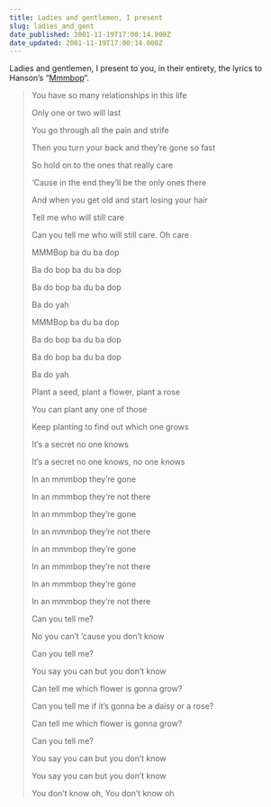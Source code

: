 ```yaml
---
title: Ladies and gentlemen, I present
slug: ladies_and_gent
date_published: 2001-11-19T17:00:14.000Z
date_updated: 2001-11-19T17:00:14.000Z
---
```


Ladies and gentlemen, I present to you, in their entirety, the lyrics to Hanson’s “[Mmmbop](http://www.dashes.com/anil/stuff/Hanson%20-%20Mmmbop.mp3)“.

> You have so many relationships in this life
> 
> Only one or two will last
> 
> You go through all the pain and strife
> 
> Then you turn your back and they’re gone so fast
> 
> So hold on to the ones that really care
> 
> ‘Cause in the end they’ll be the only ones there
> 
> And when you get old and start losing your hair
> 
> Tell me who will still care
> 
> Can you tell me who will still care. Oh care
> 
> MMMBop ba du ba dop
> 
> Ba do bop ba du ba dop
> 
> Ba do bop ba du ba dop
> 
> Ba do yah
> 
> MMMBop ba du ba dop
> 
> Ba do bop ba du ba dop
> 
> Ba do bop ba du ba dop
> 
> Ba do yah
> 
> Plant a seed, plant a flower, plant a rose
> 
> You can plant any one of those
> 
> Keep planting to find out which one grows
> 
> It’s a secret no one knows
> 
> It’s a secret no one knows, no one knows
> 
> In an mmmbop they’re gone
> 
> In an mmmbop they’re not there
> 
> In an mmmbop they’re gone
> 
> In an mmmbop they’re not there
> 
> In an mmmbop they’re gone
> 
> In an mmmbop they’re not there
> 
> In an mmmbop they’re gone
> 
> In an mmmbop they’re not there
> 
> Can you tell me?
> 
> No you can’t ’cause you don’t know
> 
> Can you tell me?
> 
> You say you can but you don’t know
> 
> Can tell me which flower is gonna grow?
> 
> Can you tell me if it’s gonna be a daisy or a rose?
> 
> Can tell me which flower is gonna grow?
> 
> Can you tell me?
> 
> You say you can but you don’t know
> 
> You say you can but you don’t know
> 
> You don’t know oh, You don’t know oh
